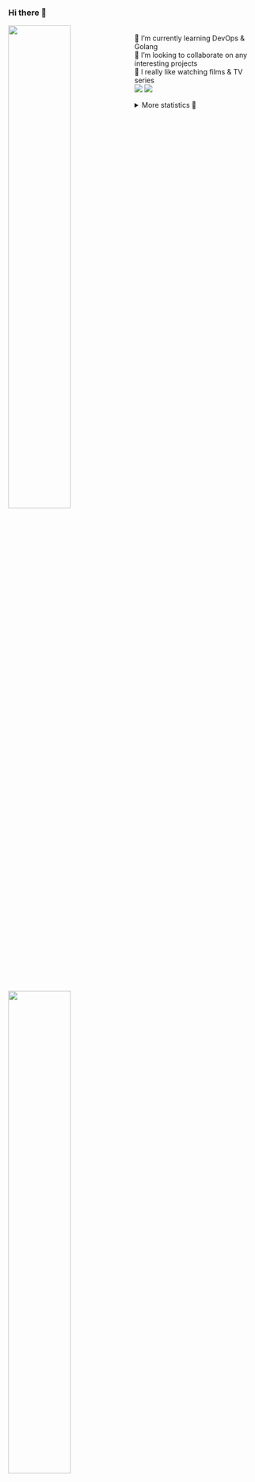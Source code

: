 ### Hi there 👋


[<img align="left" width="50%" src="https://github-readme-stats.vercel.app/api?username=rufusnufus&hide=issues&show_icons=true&count_private=true&theme=transparent&title_color=FF6F40&text_color=FBF9F8&icon_color=F48242&hide_border=true&hide_title=true#gh-dark-mode-only">](https://metrics.lecoq.io/rufusnufus#gh-dark-mode-only)
[<img align="left" width="50%" src="https://github-readme-stats.vercel.app/api?username=rufusnufus&hide=issues&show_icons=true&count_private=true&theme=transparent&title_color=FF6533&text_color=4D4644&icon_color=FF8038&hide_border=true&hide_title=true#gh-light-mode-only">](https://metrics.lecoq.io/rufusnufus#gh-light-mode-only)

<p>
  <br>
  🌱 I’m currently learning DevOps & Golang</br>
  👯 I’m looking to collaborate on any interesting projects</br>
  🎥 I really like watching films & TV series</br>
  <a href="https://linkedin.com/in/rufusnufus"><img src="https://img.shields.io/badge/linkedin-0077B5.svg?style=for-the-badge&logo=linkedin&logoColor=white"/></a>
  <a href="https://t.me/rufusnufus"><img src="https://img.shields.io/badge/-telegram-black?style=for-the-badge&color=blue&logo=telegram"/></a>
</p>

<p text-align="left">
<details>
  <summary>More statistics 👀</summary><br/>

<!--START_SECTION:waka-->
![Code Time](http://img.shields.io/badge/Code%20Time-765%20hrs%202%20mins-blue)

![Profile Views](http://img.shields.io/badge/Profile%20Views-2-blue)

**I'm an Early 🐤** 

```text
🌞 Morning                8003 commits        █████░░░░░░░░░░░░░░░░░░░░   21.51 % 
🌆 Daytime                21437 commits       ██████████████░░░░░░░░░░░   57.61 % 
🌃 Evening                6929 commits        █████░░░░░░░░░░░░░░░░░░░░   18.62 % 
🌙 Night                  844 commits         █░░░░░░░░░░░░░░░░░░░░░░░░   02.27 % 
```
📅 **I'm Most Productive on Wednesday** 

```text
Monday                   6958 commits        █████░░░░░░░░░░░░░░░░░░░░   18.70 % 
Tuesday                  6326 commits        ████░░░░░░░░░░░░░░░░░░░░░   17.00 % 
Wednesday                8431 commits        ██████░░░░░░░░░░░░░░░░░░░   22.66 % 
Thursday                 6832 commits        █████░░░░░░░░░░░░░░░░░░░░   18.36 % 
Friday                   6955 commits        █████░░░░░░░░░░░░░░░░░░░░   18.69 % 
Saturday                 1057 commits        █░░░░░░░░░░░░░░░░░░░░░░░░   02.84 % 
Sunday                   654 commits         ░░░░░░░░░░░░░░░░░░░░░░░░░   01.76 % 
```


📊 **This Week I Spent My Time On** 

```text
💬 Programming Languages: 
YAML                     12 mins             ████████████████████░░░░░   79.37 % 
Bash                     1 min               ██░░░░░░░░░░░░░░░░░░░░░░░   07.68 % 
JSON                     0 secs              █░░░░░░░░░░░░░░░░░░░░░░░░   04.84 % 
Other                    0 secs              █░░░░░░░░░░░░░░░░░░░░░░░░   03.33 % 
JavaScript               0 secs              ░░░░░░░░░░░░░░░░░░░░░░░░░   01.22 % 

🔥 Editors: 
VS Code                  15 mins             █████████████████████████   100.00 % 
```

**I Mostly Code in Go** 

```text
Go                       22 repos            █████░░░░░░░░░░░░░░░░░░░░   20.00 % 
Python                   20 repos            █████░░░░░░░░░░░░░░░░░░░░   18.18 % 
Shell                    6 repos             █░░░░░░░░░░░░░░░░░░░░░░░░   05.45 % 
Smarty                   6 repos             █░░░░░░░░░░░░░░░░░░░░░░░░   05.45 % 
Kotlin                   3 repos             █░░░░░░░░░░░░░░░░░░░░░░░░   02.73 % 
```




 Last Updated on 02/10/2024 01:12:20 UTC
<!--END_SECTION:waka-->

</details>
</p>
